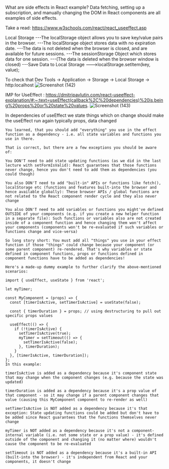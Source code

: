 What are side effects in React example?
Data fetching, setting up a subscription, and manually changing the DOM in React components are all examples of side effects.


Take a read: https://www.w3schools.com/react/react_useeffect.asp

Local Storage
---The localStorage object allows you to save key/value pairs in the browser.
---The localStorage object stores data with no expiration date.
---The data is not deleted when the browser is closed, and are available for future sessions.
---The sessionStorage Object which stores data for one session.
---(The data is deleted when the browser window is closed)
---Save Data to Local Storage --->localStorage.setItem(key, value);


To check that Dev Tools -> Application -> Storage -> Local Storage -> http:localhost
![Screenshot (142)](https://user-images.githubusercontent.com/98139553/206268038-01fdb6af-20f4-4bc2-be0e-97ae8f42e3e5.png)

IMP for UseEffect : https://dmitripavlutin.com/react-useeffect-explanation/#:~:text=useEffect(callback%2C%20dependencies)%20is,being%20props%20or%20state%20values.
![Screenshot (143)](https://user-images.githubusercontent.com/98139553/206268222-fe3e4852-7f35-40dc-8a8a-60eb07c7cc0d.png)

In dependencies of useEffect we state things which on change should make the useEffect run again typically props, data changed

```
You learned, that you should add "everything" you use in the effect function as a dependency - i.e. all state variables and functions you use in there.

That is correct, but there are a few exceptions you should be aware of:

You DON'T need to add state updating functions (as we did in the last lecture with setFormIsValid): React guarantees that those functions never change, hence you don't need to add them as dependencies (you could though)

You also DON'T need to add "built-in" APIs or functions like fetch(), localStorage etc (functions and features built-into the browser and hence available globally): These browser APIs / global functions are not related to the React component render cycle and they also never change

You also DON'T need to add variables or functions you might've defined OUTSIDE of your components (e.g. if you create a new helper function in a separate file): Such functions or variables also are not created inside of a component function and hence changing them won't affect your components (components won't be re-evaluated if such variables or functions change and vice-versa)

So long story short: You must add all "things" you use in your effect function if those "things" could change because your component (or some parent component) re-rendered. That's why variables or state defined in component functions, props or functions defined in component functions have to be added as dependencies!

Here's a made-up dummy example to further clarify the above-mentioned scenarios:

import { useEffect, useState } from 'react';
 
let myTimer;
 
const MyComponent = (props) => {
  const [timerIsActive, setTimerIsActive] = useState(false);
 
  const { timerDuration } = props; // using destructuring to pull out specific props values
 
  useEffect(() => {
    if (!timerIsActive) {
      setTimerIsActive(true);
      myTimer = setTimeout(() => {
        setTimerIsActive(false);
      }, timerDuration);
    }
  }, [timerIsActive, timerDuration]);
};
In this example:

timerIsActive is added as a dependency because it's component state that may change when the component changes (e.g. because the state was updated)

timerDuration is added as a dependency because it's a prop value of that component - so it may change if a parent component changes that value (causing this MyComponent component to re-render as well)

setTimerIsActive is NOT added as a dependency because it's that exception: State updating functions could be added but don't have to be added since React guarantees that the functions themselves never change

myTimer is NOT added as a dependency because it's not a component-internal variable (i.e. not some state or a prop value) - it's defined outside of the component and changing it (no matter where) wouldn't cause the component to be re-evaluated

setTimeout is NOT added as a dependency because it's a built-in API (built-into the browser) - it's independent from React and your components, it doesn't change
```
